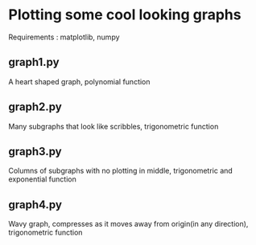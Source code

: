 # Plotting some cool looking graphs

Requirements : matplotlib, numpy

## graph1.py
A heart shaped graph, polynomial function

## graph2.py
Many subgraphs that look like scribbles, trigonometric function

## graph3.py
Columns of subgraphs with no plotting in middle, trigonometric and exponential function

## graph4.py
Wavy graph, compresses as it moves away from origin(in any direction), trigonometric function
